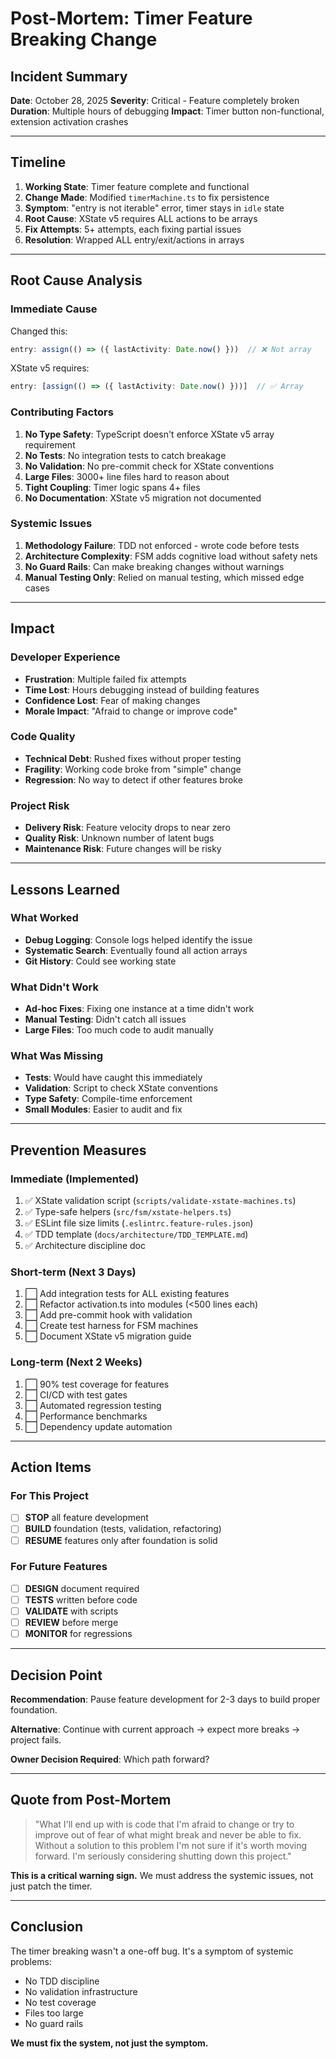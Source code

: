 # Post-Mortem: Timer Feature Breaking Change

## Incident Summary

**Date**: October 28, 2025
**Severity**: Critical - Feature completely broken
**Duration**: Multiple hours of debugging
**Impact**: Timer button non-functional, extension activation crashes

---

## Timeline

1. **Working State**: Timer feature complete and functional
2. **Change Made**: Modified `timerMachine.ts` to fix persistence
3. **Symptom**: "entry is not iterable" error, timer stays in `idle` state
4. **Root Cause**: XState v5 requires ALL actions to be arrays
5. **Fix Attempts**: 5+ attempts, each fixing partial issues
6. **Resolution**: Wrapped ALL entry/exit/actions in arrays

---

## Root Cause Analysis

### Immediate Cause
Changed this:
```typescript
entry: assign(() => ({ lastActivity: Date.now() }))  // ❌ Not array
```

XState v5 requires:
```typescript
entry: [assign(() => ({ lastActivity: Date.now() }))]  // ✅ Array
```

### Contributing Factors

1. **No Type Safety**: TypeScript doesn't enforce XState v5 array requirement
2. **No Tests**: No integration tests to catch breakage
3. **No Validation**: No pre-commit check for XState conventions
4. **Large Files**: 3000+ line files hard to reason about
5. **Tight Coupling**: Timer logic spans 4+ files
6. **No Documentation**: XState v5 migration not documented

### Systemic Issues

1. **Methodology Failure**: TDD not enforced - wrote code before tests
2. **Architecture Complexity**: FSM adds cognitive load without safety nets
3. **No Guard Rails**: Can make breaking changes without warnings
4. **Manual Testing Only**: Relied on manual testing, which missed edge cases

---

## Impact

### Developer Experience
- **Frustration**: Multiple failed fix attempts
- **Time Lost**: Hours debugging instead of building features
- **Confidence Lost**: Fear of making changes
- **Morale Impact**: "Afraid to change or improve code"

### Code Quality
- **Technical Debt**: Rushed fixes without proper testing
- **Fragility**: Working code broke from "simple" change
- **Regression**: No way to detect if other features broke

### Project Risk
- **Delivery Risk**: Feature velocity drops to near zero
- **Quality Risk**: Unknown number of latent bugs
- **Maintenance Risk**: Future changes will be risky

---

## Lessons Learned

### What Worked
- **Debug Logging**: Console logs helped identify the issue
- **Systematic Search**: Eventually found all action arrays
- **Git History**: Could see working state

### What Didn't Work
- **Ad-hoc Fixes**: Fixing one instance at a time didn't work
- **Manual Testing**: Didn't catch all issues
- **Large Files**: Too much code to audit manually

### What Was Missing
- **Tests**: Would have caught this immediately
- **Validation**: Script to check XState conventions
- **Type Safety**: Compile-time enforcement
- **Small Modules**: Easier to audit and fix

---

## Prevention Measures

### Immediate (Implemented)
1. ✅ XState validation script (`scripts/validate-xstate-machines.ts`)
2. ✅ Type-safe helpers (`src/fsm/xstate-helpers.ts`)
3. ✅ ESLint file size limits (`.eslintrc.feature-rules.json`)
4. ✅ TDD template (`docs/architecture/TDD_TEMPLATE.md`)
5. ✅ Architecture discipline doc

### Short-term (Next 3 Days)
1. ⬜ Add integration tests for ALL existing features
2. ⬜ Refactor activation.ts into modules (<500 lines each)
3. ⬜ Add pre-commit hook with validation
4. ⬜ Create test harness for FSM machines
5. ⬜ Document XState v5 migration guide

### Long-term (Next 2 Weeks)
1. ⬜ 90% test coverage for features
2. ⬜ CI/CD with test gates
3. ⬜ Automated regression testing
4. ⬜ Performance benchmarks
5. ⬜ Dependency update automation

---

## Action Items

### For This Project
- [ ] **STOP** all feature development
- [ ] **BUILD** foundation (tests, validation, refactoring)
- [ ] **RESUME** features only after foundation is solid

### For Future Features
- [ ] **DESIGN** document required
- [ ] **TESTS** written before code
- [ ] **VALIDATE** with scripts
- [ ] **REVIEW** before merge
- [ ] **MONITOR** for regressions

---

## Decision Point

**Recommendation**: Pause feature development for 2-3 days to build proper foundation.

**Alternative**: Continue with current approach → expect more breaks → project fails.

**Owner Decision Required**: Which path forward?

---

## Quote from Post-Mortem

> "What I'll end up with is code that I'm afraid to change or try to improve out of fear of what might break and never be able to fix. Without a solution to this problem I'm not sure if it's worth moving forward. I'm seriously considering shutting down this project."

**This is a critical warning sign.** We must address the systemic issues, not just patch the timer.

---

## Conclusion

The timer breaking wasn't a one-off bug. It's a symptom of systemic problems:
- No TDD discipline
- No validation infrastructure
- No test coverage
- Files too large
- No guard rails

**We must fix the system, not just the symptom.**

